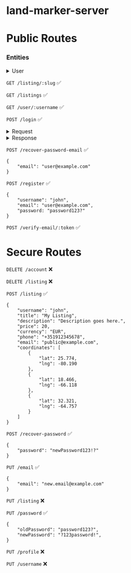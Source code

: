 # land-marker-server

# Public Routes

### Entities

<details>
<summary>User</summary>

```
{
	"username": string,
	"email": string,
	"verified": boolean,
	"bio": string,
	"phone": string,
	"token": string
}
```
</details>

`GET /listing/:slug` ✅

`GET /listings` ✅

`GET /user/:username` ✅

`POST /login` ✅
<details>
<summary>Request</summary>

```
{
    "login": string,
    "password: string
}
```
</details>

<details>
<summary>Response</summary>

```
User
```
</details>

`POST /recover-password-email` ✅
```
{
    "email": "user@example.com"
}
```

`POST /register` ✅
```
{
    "username": "john",
    "email": "user@example.com",
    "password: "password123?"
}
```

`POST /verify-email/:token` ✅

# Secure Routes

`DELETE /account` ❌

`DELETE /listing` ❌

`POST /listing` ✅
```
{
    "username": "john",
    "title": "My Listing",
    "description": "Description goes here.",
    "price": 20,
    "currency": "EUR",
    "phone": "+351912345678",
    "email": "public@example.com",
    "coordinates": [
        {
            "lat": 25.774,
            "lng": -80.190
        },
        {
            "lat": 18.466,
            "lng": -66.118
        },
        {
            "lat": 32.321,
            "lng": -64.757
        }
    ]
}
```

`POST /recover-password` ✅
```
{
	"password": "newPassword123!?"
}
```

`PUT /email` ✅
```
{
    "email": "new.email@example.com"
}
```

`PUT /listing` ❌

`PUT /password` ✅
```
{
    "oldPassword": "password123?",
    "newPassword": "?123password!",
}
```

`PUT /profile` ❌

`PUT /username` ❌

